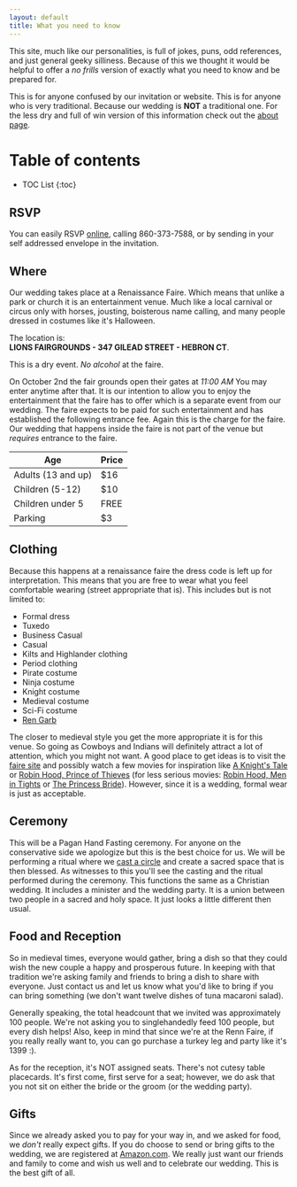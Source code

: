 ```yaml
--- 
layout: default
title: What you need to know
--- 
```

This site, much like our personalities, is full of jokes, puns, odd references,
and just general geeky silliness. Because of this we thought it would be
helpful to offer a _no frills_ version of exactly what you need to know and be
prepared for.

This is for anyone confused by our invitation or website. This is for anyone
who is very traditional. Because our wedding is **NOT** a traditional one. For
the less dry and full of win version of this information check out the
[about page](/about.html).

# Table of contents
* TOC List
{:toc}

## RSVP
You can easily RSVP [online]({{site.links.rsvp}}), calling 860-373-7588,  or by
sending in your self addressed envelope in the invitation.

## Where
Our wedding takes place at a Renaissance Faire. Which means that unlike a park
or church it is an entertainment venue. Much like a local carnival or circus
only with horses, jousting, boisterous name calling, and many people dressed in
costumes like it's Halloween.

The location is:  
**LIONS FAIRGROUNDS - 347 GILEAD STREET - HEBRON CT**.

This is a dry event. *No alcohol* at the faire.  

On October 2nd the fair grounds open their gates at _11:00 AM_ You may enter
anytime after that. It is our intention to allow you to enjoy the entertainment
that the faire has to offer which is a separate event from our wedding. The
faire expects to be paid for such entertainment and has established the
following entrance fee. Again this is the charge for the faire. Our wedding
that happens inside the faire is not part of the venue but *requires* entrance
to the faire.

Age                | Price |
-------------------|-------|
Adults (13 and up) | $16   |
Children (5-12)    | $10   |
Children under 5   | FREE  |
Parking            | $3    |

## Clothing
Because this happens at a renaissance faire the dress code is left up for
interpretation. This means that you are free to wear what you feel comfortable
wearing (street appropriate that is). This includes but is not limited to:

- Formal dress
- Tuxedo
- Business Casual
- Casual
- Kilts and Highlander clothing
- Period clothing
- Pirate costume
- Ninja costume
- Knight costume
- Medieval costume
- Sci-Fi costume
- [Ren Garb](http://stores.renstore.com/StoreFront.bok)

The closer to medieval style you get the more appropriate it is for this venue.
So going as Cowboys and Indians will definitely attract a lot of attention,
which you might not want. A good place to get ideas is to visit the [faire
site][faire] and possibly watch a few movies for inspiration like [A Knight's
Tale][1] or [Robin Hood, Prince of Thieves][2] (for less serious movies: [Robin
Hood, Men in Tights][3] or [The Princess Bride][4]). However, since it is a
wedding, formal wear is just as acceptable.

## Ceremony
This will be a Pagan Hand Fasting ceremony. For anyone on the conservative side
we apologize but this is the best choice for us. We will be performing a ritual
where we [cast a circle][5] and create a sacred space that is then blessed. As
witnesses to this you'll see the casting and the ritual performed during the
ceremony. This functions the same as a Christian wedding. It includes a
minister and the wedding party. It is a union between two people in a sacred
and holy space. It just looks a little different then usual.

## Food and Reception
So in medieval times, everyone would gather, bring a dish so that they could
wish the new couple a happy and prosperous future.  In keeping with that
tradition we're asking family and friends to bring a dish to share with
everyone.  Just contact us and let us know what you'd like to bring if you can
bring something (we don't want twelve dishes of tuna macaroni salad).  

Generally speaking, the total headcount that we invited was approximately 100
people.  We're not asking you to singlehandedly feed 100 people, but every dish
helps!  Also, keep in mind that since we're at the Renn Faire, if you really
really want to, you can go purchase a turkey leg and party like it's 1399 :).

As for the reception, it's NOT assigned seats.  There's not cutesy table
placecards.  It's first come, first serve for a seat; however, we do ask that
you not sit on either the bride or the groom (or the wedding party).

## Gifts
Since we already asked you to pay for your way in, and we asked for food, we
*don't* really expect gifts.  If you do choose to send or bring gifts to the
wedding, we are registered at [Amazon.com]({{site.links.registry}}).  We really
just want our friends and family to come and wish us well and to celebrate our
wedding.  This is the best gift of all.

[faire]: http://ctfaire.com/
[1]: http://www.imdb.com/title/tt0183790/
[2]: http://www.imdb.com/title/tt0102798/
[3]: http://www.imdb.com/title/tt0107977/
[4]: http://www.imdb.com/title/tt0093779/
[5]: http://en.wikipedia.org/wiki/Magic_circle
